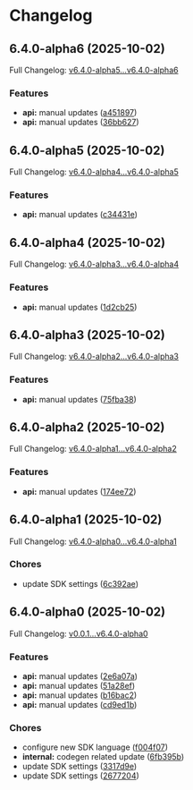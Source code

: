 # Changelog

## 6.4.0-alpha6 (2025-10-02)

Full Changelog: [v6.4.0-alpha5...v6.4.0-alpha6](https://github.com/trycourier/courier-python/compare/v6.4.0-alpha5...v6.4.0-alpha6)

### Features

* **api:** manual updates ([a451897](https://github.com/trycourier/courier-python/commit/a45189735dca2ee6983378929a634b606b9020e2))
* **api:** manual updates ([36bb627](https://github.com/trycourier/courier-python/commit/36bb62743986c845fad2f3fecaa188d7de556385))

## 6.4.0-alpha5 (2025-10-02)

Full Changelog: [v6.4.0-alpha4...v6.4.0-alpha5](https://github.com/trycourier/courier-python/compare/v6.4.0-alpha4...v6.4.0-alpha5)

### Features

* **api:** manual updates ([c34431e](https://github.com/trycourier/courier-python/commit/c34431efa9d87ddf206192dec64b06889c900a45))

## 6.4.0-alpha4 (2025-10-02)

Full Changelog: [v6.4.0-alpha3...v6.4.0-alpha4](https://github.com/trycourier/courier-python/compare/v6.4.0-alpha3...v6.4.0-alpha4)

### Features

* **api:** manual updates ([1d2cb25](https://github.com/trycourier/courier-python/commit/1d2cb258a5765cdf7aa8ce86158b01947565530b))

## 6.4.0-alpha3 (2025-10-02)

Full Changelog: [v6.4.0-alpha2...v6.4.0-alpha3](https://github.com/trycourier/courier-python/compare/v6.4.0-alpha2...v6.4.0-alpha3)

### Features

* **api:** manual updates ([75fba38](https://github.com/trycourier/courier-python/commit/75fba382fb63386480b3b12b3d48ee329244e85d))

## 6.4.0-alpha2 (2025-10-02)

Full Changelog: [v6.4.0-alpha1...v6.4.0-alpha2](https://github.com/trycourier/courier-python/compare/v6.4.0-alpha1...v6.4.0-alpha2)

### Features

* **api:** manual updates ([174ee72](https://github.com/trycourier/courier-python/commit/174ee72b20f2dca6ec5f680f0ed6d7efabc1833a))

## 6.4.0-alpha1 (2025-10-02)

Full Changelog: [v6.4.0-alpha0...v6.4.0-alpha1](https://github.com/trycourier/courier-python/compare/v6.4.0-alpha0...v6.4.0-alpha1)

### Chores

* update SDK settings ([6c392ae](https://github.com/trycourier/courier-python/commit/6c392ae4d5e6a1d41eb3b175964978d79a783f58))

## 6.4.0-alpha0 (2025-10-02)

Full Changelog: [v0.0.1...v6.4.0-alpha0](https://github.com/trycourier/courier-python/compare/v0.0.1...v6.4.0-alpha0)

### Features

* **api:** manual updates ([2e6a07a](https://github.com/trycourier/courier-python/commit/2e6a07ab17a63673de30d2dd088a492e1ecf5073))
* **api:** manual updates ([51a28ef](https://github.com/trycourier/courier-python/commit/51a28efc4e1d20328556ae691fe4a768bbb277b4))
* **api:** manual updates ([b16bac2](https://github.com/trycourier/courier-python/commit/b16bac2553d106e3ddc040bdfe3beac79f8c0408))
* **api:** manual updates ([cd9ed1b](https://github.com/trycourier/courier-python/commit/cd9ed1b563215b6896734669bd041c091f0db29a))


### Chores

* configure new SDK language ([f004f07](https://github.com/trycourier/courier-python/commit/f004f07aabba46f78d7834c62b4ef1ce4ec11759))
* **internal:** codegen related update ([6fb395b](https://github.com/trycourier/courier-python/commit/6fb395bb3062bb749130c8f6345fbfcd693d2584))
* update SDK settings ([3317d9e](https://github.com/trycourier/courier-python/commit/3317d9ec8f294d05ddd89e3b2e7f5da9a8716127))
* update SDK settings ([2677204](https://github.com/trycourier/courier-python/commit/2677204576bea283de2c5f7e17cad008a0ca497b))
